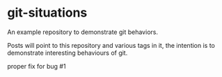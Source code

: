 # git-situations

An example repository to demonstrate git behaviors.

Posts will point to this repository and various tags in it,
the intention is
to demonstrate interesting behaviours of git.

proper fix for bug #1
